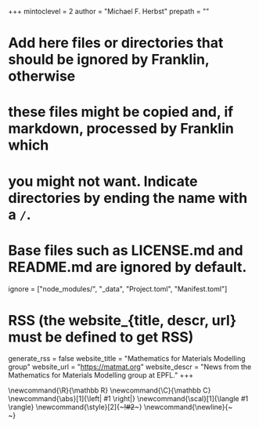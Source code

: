 <!--
Add here global page variables to use throughout your website.
-->
+++
mintoclevel = 2
author = "Michael F. Herbst"
prepath     = ""

# Add here files or directories that should be ignored by Franklin, otherwise
# these files might be copied and, if markdown, processed by Franklin which
# you might not want. Indicate directories by ending the name with a `/`.
# Base files such as LICENSE.md and README.md are ignored by default.
ignore = ["node_modules/", "_data", "Project.toml", "Manifest.toml"]

# RSS (the website_{title, descr, url} must be defined to get RSS)
generate_rss  = false
website_title = "Mathematics for Materials Modelling group"
website_url   = "https://matmat.org"
website_descr = "News from the Mathematics for Materials Modelling group at EPFL."
+++

<!--
Add here global latex commands to use throughout your pages.
-->
\newcommand{\R}{\mathbb R}
\newcommand{\C}{\mathbb C}
\newcommand{\abs}[1]{\left| #1 \right|}
\newcommand{\scal}[1]{\langle #1 \rangle}
\newcommand{\style}[2]{~~~<span style="!#1">!#2</span>~~~}
\newcommand{\newline}{~~~<br />~~~}
